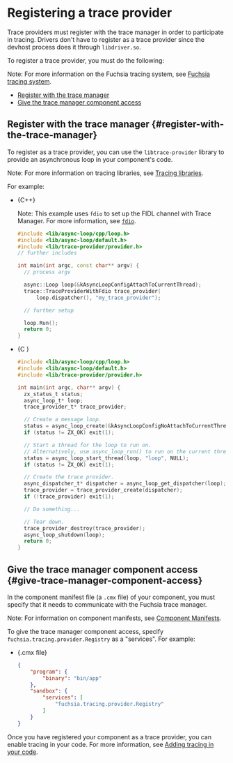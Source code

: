 # Registering a trace provider

Trace providers must register with the trace manager in order
to participate in tracing. Drivers don't have to register as a trace provider
since the devhost process does it through `libdriver.so`.

To register a trace provider, you must do the following:

Note: For more information on the Fuchsia tracing system, see
[Fuchsia tracing system](concepts/kernel/tracing-system.md).

* [Register with the trace manager](#register-with-the-trace-manager)
* [Give the trace manager component access](#give-trace-manager-component-access)

## Register with the trace manager {#register-with-the-trace-manager}

To register as a trace provider, you can use the `libtrace-provider` library
to provide an asynchronous loop in your component's code.

Note: For more information on tracing libraries, see
[Tracing libraries](reference/tracing/libraries.md).

For example:

* {C++}

  Note: This example uses `fdio` to set up the FIDL channel with Trace Manager. For
  more information, see
  [`fdio`](concepts/filesystems/life_of_an_open.md#fdio).

  ```cpp
  #include <lib/async-loop/cpp/loop.h>
  #include <lib/async-loop/default.h>
  #include <lib/trace-provider/provider.h>
  // further includes

  int main(int argc, const char** argv) {
    // process argv

    async::Loop loop(&kAsyncLoopConfigAttachToCurrentThread);
    trace::TraceProviderWithFdio trace_provider(
        loop.dispatcher(), "my_trace_provider");

    // further setup

    loop.Run();
    return 0;
  }
  ```

* {C }

  ```c
  #include <lib/async-loop/cpp/loop.h>
  #include <lib/async-loop/default.h>
  #include <lib/trace-provider/provider.h>

  int main(int argc, char** argv) {
    zx_status_t status;
    async_loop_t* loop;
    trace_provider_t* trace_provider;

    // Create a message loop.
    status = async_loop_create(&kAsyncLoopConfigNoAttachToCurrentThread, &loop);
    if (status != ZX_OK) exit(1);

    // Start a thread for the loop to run on.
    // Alternatively, use async_loop_run() to run on the current thread.
    status = async_loop_start_thread(loop, "loop", NULL);
    if (status != ZX_OK) exit(1);

    // Create the trace provider.
    async_dispatcher_t* dispatcher = async_loop_get_dispatcher(loop);
    trace_provider = trace_provider_create(dispatcher);
    if (!trace_provider) exit(1);

    // Do something...

    // Tear down.
    trace_provider_destroy(trace_provider);
    async_loop_shutdown(loop);
    return 0;
  }
  ```

## Give the trace manager component access {#give-trace-manager-component-access}

In the component manifest file (a `.cmx` file) of your component, you must
specify that it needs to communicate with the Fuchsia trace manager.

Note: For information on component manifests, see
[Component Manifests](concepts/components/v1/component_manifests.md).

To give the trace manager component access, specify
`fuchsia.tracing.provider.Registry` as a "services". For example:

* {.cmx file}

  ```json
  {
      "program": {
          "binary": "bin/app"
      },
      "sandbox": {
          "services": [
              "fuchsia.tracing.provider.Registry"
          ]
      }
  }
  ```

Once you have registered your component as a trace provider, you can enable
tracing in your code. For more information, see
[Adding tracing in your code](development/tracing/tutorial/adding-tracing-in-code.md).
